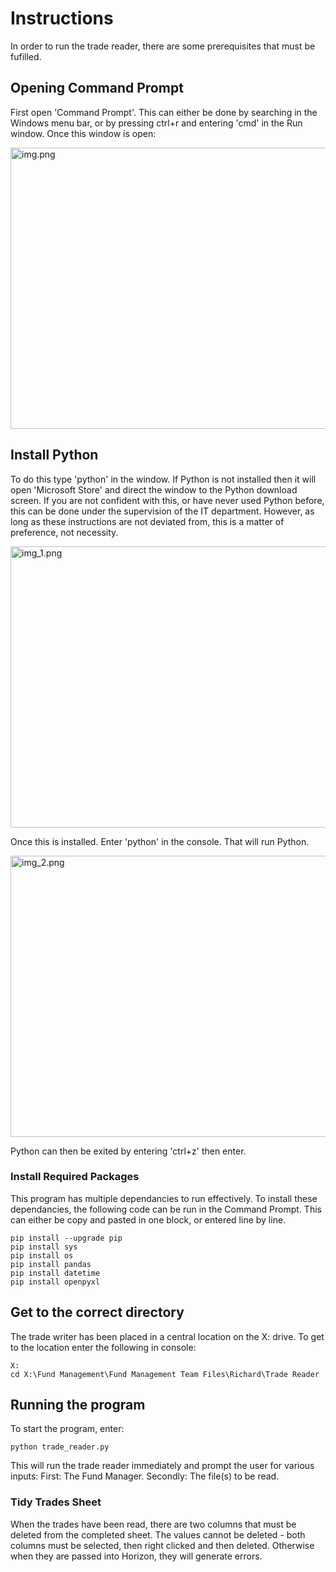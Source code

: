 # Instructions #
In order to run the trade reader, there are some prerequisites that must be fufilled. 

## Opening Command Prompt ##
First open 'Command Prompt'. This can either be done by searching in the Windows menu bar, or 
by pressing ctrl+r and entering 'cmd' in the Run window. Once this window is open:

<img alt="img.png" height="450" src="img.png" width="750"/>

## Install Python ##
To do this type 'python' in the window. If Python is not installed then it will open 'Microsoft Store' and direct the window
to the Python download screen. If you are not confident with this, or have never used Python before, 
this can be done under the supervision of the IT department. However, as long as these instructions 
are not deviated from, this is a matter of preference, not necessity.

<img alt="img_1.png" height="450" src="img_1.png" width="800"/>

Once this is installed. Enter 'python' in the console. That will run Python.

<img alt="img_2.png" height="450" src="img_2.png" width="750"/>

Python can then be exited by entering 'ctrl+z' then enter. 


### Install Required Packages ###
This program has multiple dependancies to run effectively. 
To install these dependancies, the following code can be run in the Command Prompt.
This can either be copy and pasted in one block, or entered line by line.
```commandline
pip install --upgrade pip
pip install sys
pip install os
pip install pandas
pip install datetime
pip install openpyxl
```

## Get to the correct directory ##
The trade writer has been placed in a central location on the X: drive. 
To get to the location enter the following in console:
```commandline
X:
cd X:\Fund Management\Fund Management Team Files\Richard\Trade Reader

```


## Running the program ##
To start the program, enter:
```commandline
python trade_reader.py
```
This will run the trade reader immediately and prompt the user for various inputs:
First: The Fund Manager. 
Secondly: The file(s) to be read. 


### Tidy Trades Sheet ###
When the trades have been read, there are two columns that must be deleted from the completed sheet. 
The values cannot be deleted - both columns must be selected, then right clicked and then deleted. 
Otherwise when they are passed into Horizon, they will generate errors.
